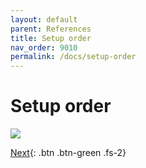 ```yaml
---
layout: default
parent: References
title: Setup order
nav_order: 9010
permalink: /docs/setup-order
---
```


# Setup order

![](../assets/images/2023-03-03-16-11-12.png)

[Next](/lab-aemc-utah/docs/cloning-tips){: .btn .btn-green .fs-2}